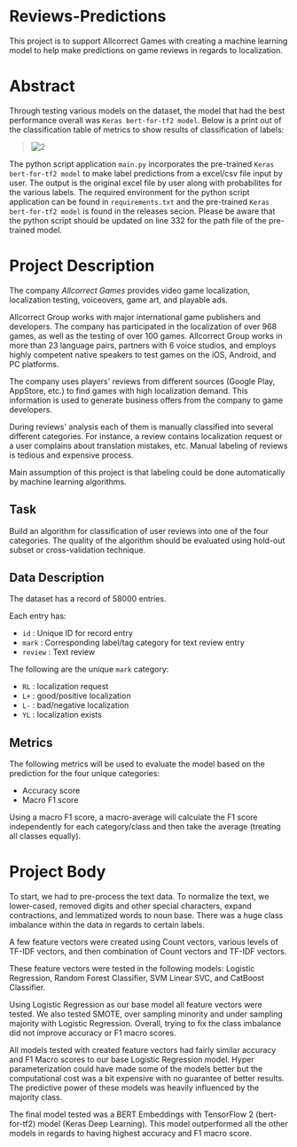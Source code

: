 # Reviews-Predictions
This project is to support Allcorrect Games with creating a machine learning model to help make predictions on game reviews in regards to localization.

# Abstract 
Through testing various models on the dataset, the model that had the best performance overall was `Keras bert-for-tf2 model`. Below is a print out of the classification table of metrics to show results of classification of labels:

> ![2](https://user-images.githubusercontent.com/86335380/123465120-f4042100-d5aa-11eb-91d1-ac6e8e1d8a8a.PNG)

The python script application `main.py` incorporates the pre-trained `Keras bert-for-tf2 model` to make label predictions from a excel/csv file input by user. The output is the original excel file by user along with probabilites for the various labels. The required environment for the python script application can be found in `requirements.txt` and the pre-trained `Keras bert-for-tf2 model` is found in the releases secion. Please be aware that the python script should be updated on line 332 for the path file of the pre-trained model.


# Project Description

The company *Allcorrect Games* provides video game localization, localization testing, voiceovers, game art, and playable ads.

Allcorrect Group works with major international game publishers and developers. The company has participated in the localization of over 968 games, as well as the testing of over 100 games. Allcorrect Group works in more than 23 language pairs, partners with 6 voice studios, and employs highly competent native speakers to test games on the iOS, Android, and PC platforms.

The company uses players' reviews from different sources (Google Play, AppStore, etc.) to find games with high localization demand. This information is used to generate business offers from the company to game developers.

During reviews' analysis each of them is manually classified into several different categories. For instance, a review contains localization request or a user complains about translation mistakes, etc. Manual labeling of reviews is tedious and expensive process.

Main assumption of this project is that labeling could be done automatically by machine learning algorithms.

## Task

Build an algorithm for classification of user reviews into one of the four categories. The quality of the algorithm should be evaluated using hold-out subset or cross-validation technique.

## Data Description

The dataset has a record of 58000 entries.

Each entry has:
* `id` : Unique ID for record entry
* `mark` : Corresponding label/tag category for text review entry
* `review` : Text review

The following are the unique `mark` category:
* `RL` : localization request
* `L+` : good/positive localization
* `L-` : bad/negative localization
* `YL` : localization exists 

## Metrics

The following metrics will be used to evaluate the model based on the prediction for the four unique categories:
* Accuracy score
* Macro F1 score

Using a macro F1 score, a macro-average will calculate the F1 score independently for each category/class and then take the average (treating all classes equally).

# Project Body

To start, we had to pre-process the text data. To normalize the text, we lower-cased, removed digits and other special characters, expand contractions, and  lemmatized words to noun base. There was a huge class imbalance within the data in regards to certain labels.

A few feature vectors were created using Count vectors, various levels of TF-IDF vectors, and then combination of Count vectors and TF-IDF vectors. 

These feature vectors were tested in the following models: Logistic Regression, Random Forest Classifier, SVM Linear SVC, and CatBoost Classifier.

Using Logistic Regression as our base model all feature vectors were tested. We also tested SMOTE, over sampling minority and under sampling majority with Logistic Regression. Overall, trying to fix the class imbalance did not improve accuracy or F1 macro scores. 

All models tested with created feature vectors had fairly similar accuracy and  F1 Macro scores to our base Logistic Regression model. Hyper parameterization could have made some of the models better but the computational cost was a bit expensive with no guarantee of better results. The predictive power of these models was heavily influenced by the majority class.

The final model tested was a BERT Embeddings with TensorFlow 2 (bert-for-tf2) model (Keras Deep Learning). This model outperformed all the other models in regards to having highest accuracy and F1 macro score. 
